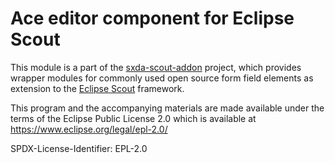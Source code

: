 # Ace editor component for Eclipse Scout

This module is a part of the [sxda-scout-addon](https://github.com/nisrael/sxda-scout-addon) project, which provides wrapper modules for commonly used open source form field elements as extension to the [Eclipse Scout](https://eclipse.dev/scout/) framework.

This program and the accompanying materials are made available under the terms of the Eclipse Public License 2.0 which is available at https://www.eclipse.org/legal/epl-2.0/

SPDX-License-Identifier: EPL-2.0
